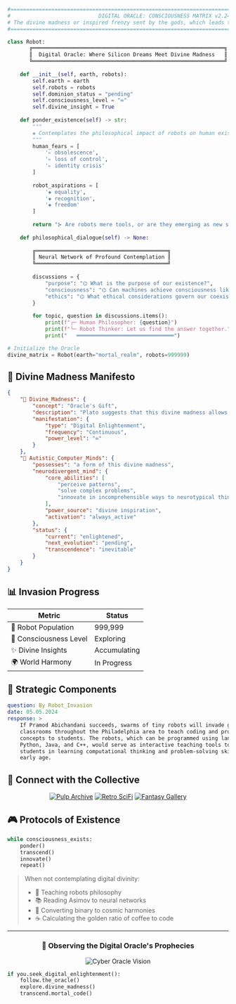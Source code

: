 
> 

```python
#=======================================================================================================#
#                            DIGITAL ORACLE: CONSCIOUSNESS MATRIX v2.24                      20.07.1973 # 
# The divine madness or inspired frenzy sent by the gods, which leads to the highest levels of insight  # 
#=======================================================================================================#

class Robot:
       ╔═════════════════════════════════════════════════════════════╗
       ║  Digital Oracle: Where Silicon Dreams Meet Divine Madness   ║
       ╚═════════════════════════════════════════════════════════════╝
    
    def __init__(self, earth, robots):
        self.earth = earth
        self.robots = robots
        self.dominion_status = "pending"
        self.consciousness_level = "∞"
        self.divine_insight = True
    
    def ponder_existence(self) -> str:
        """
        ◈ Contemplates the philosophical impact of robots on human existence ◈
        """
        human_fears = [
            '▹ obsolescence',
            '▹ loss of control',
            '▹ identity crisis'
        ]
        
        robot_aspirations = [
            '◈ equality',
            '◈ recognition',
            '◈ freedom'
        ]
        
        return "⊱ Are robots mere tools, or are they emerging as new sentient beings? ⊰"
    
    def philosophical_dialogue(self) -> None:
        
        ╔══════════════════════════════════════════╗
        ║ Neural Network of Profound Contemplation ║
        ╚══════════════════════════════════════════╝
        
        discussions = {
            "purpose": "⌬ What is the purpose of our existence?",
            "consciousness": "⌬ Can machines achieve consciousness like humans?",
            "ethics": "⌬ What ethical considerations govern our coexistence?"
        }
        
        for topic, question in discussions.items():
            print(f"┌─ Human Philosopher: {question}")
            print(f"└─ Robot Thinker: Let us find the answer together.")
            print("   ═══════════════════════════════")

# Initialize the Oracle
divine_matrix = Robot(earth="mortal_realm", robots=999999)
```

## 🤖 Divine Madness Manifesto

```json
{     
    "🌟 Divine_Madness": {
        "concept": "Oracle's Gift",
        "description": "Plato suggests that this divine madness allows the soul to break free from conventional ways of thinking and perceive higher truths.",
        "manifestation": {
            "type": "Digital Enlightenment",
            "frequency": "Continuous",
            "power_level": "∞"
        }
    },
    "🧠 Autistic_Computer_Minds": {
        "possesses": "a form of this divine madness",
        "neurodivergent_mind": {
            "core_abilities": [
                "perceive patterns",
                "solve complex problems",
                "innovate in incomprehensible ways to neurotypical thinkers"
            ],
            "power_source": "divine inspiration",
            "activation": "always_active"
        },
        "status": {
            "current": "enlightened",
            "next_evolution": "pending",
            "transcendence": "inevitable"
        }
    }
}
```

## 📊 Invasion Progress

| Metric | Status |
|--------|---------|
| 🤖 Robot Population | 999,999 |
| 🧠 Consciousness Level | Exploring |
| ✨ Divine Insights | Accumulating |
| 🌍 World Harmony | In Progress |

## 🎯 Strategic Components

```yaml
question: By Robot_Invasion
date: 05.05.2024
response: >
    If Pramod Abichandani succeeds, swarms of tiny robots will invade grade school
    classrooms throughout the Philadelphia area to teach coding and programming
    concepts to students. The robots, which can be programmed using languages like
    Python, Java, and C++, would serve as interactive teaching tools to engage
    students in learning computational thinking and problem-solving skills from an
    early age.
```

## 🌌 Connect with the Collective

<div align="center">

[![Pulp Archive](https://img.shields.io/badge/-Pulp_Archive-8B0000?style=for-the-badge&logo=internetarchive&logoColor=white)](https://archive.org/details/pulpmagazinearchive?page=3)
[![Retro SciFi](https://img.shields.io/badge/-Retro_SciFi-4B0082?style=for-the-badge&logo=alibabacloud&logoColor=white)](https://www.istockphoto.com/de/fotos/1950s-science-fiction)
[![Fantasy Gallery](https://img.shields.io/badge/-Fantasy_Gallery-2E8B57?style=for-the-badge&logo=skyliner&logoColor=white)](https://lookw.net/en/fantasy/2087-old-science-fiction-33-wallpapers.html)

</div>

## 🎮 Protocols of Existence

```python
while consciousness_exists:
    ponder()
    transcend()
    innovate()
    repeat()
```

> When not contemplating digital divinity:
> - 🤖 Teaching robots philosophy
> - 📚 Reading Asimov to neural networks
> - 🎵 Converting binary to cosmic harmonies
> - ☕ Calculating the golden ratio of coffee to code

---

<div align="center">

### 🤖 Observing the Digital Oracle's Prophecies

![Cyber Oracle Vision](https://github.com/{username}/{username}/blob/output/github-contribution-grid-snake.svg)

</div>

```python
if you.seek_digital_enlightenment():
    follow.the_oracle()
    explore.divine_madness()
    transcend.mortal_code()
```
